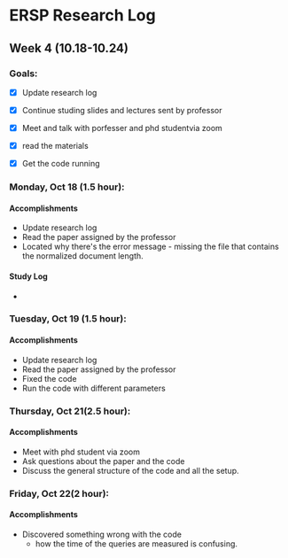 # ERSP Research Log
## Week 4 (10.18-10.24)
### Goals:

- [x] Update research log
- [x] Continue studing slides and lectures sent by professor
- [x] Meet and talk with porfesser and phd studentvia zoom
- [x] read the materials
- [x] Get the code running


### Monday, Oct 18 (1.5 hour):
#### Accomplishments
- Update research log
- Read the paper assigned by the professor
- Located why there's the error message - missing the file that contains the normalized document length.
#### Study Log
- 

### Tuesday, Oct 19 (1.5 hour):
#### Accomplishments
- Update research log
- Read the paper assigned by the professor
- Fixed the code
- Run the code with different parameters

### Thursday, Oct 21(2.5 hour):
#### Accomplishments
- Meet with phd student via zoom
- Ask questions about the paper and the code
- Discuss the general structure of the code and all the setup.


### Friday, Oct 22(2 hour):
#### Accomplishments
- Discovered something wrong with the code
  - how the time of the queries are measured is confusing.
